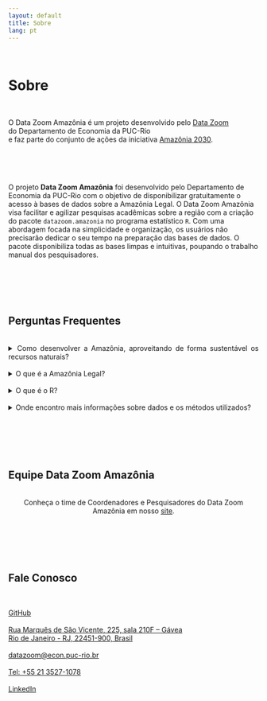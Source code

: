```yaml
---
layout: default
title: Sobre
lang: pt
---
```


<link rel="stylesheet" href="style.css">

<br>

<h1 class="title-about">Sobre</h1>

<br>

<div class="capa_sobre">
  <div class="capa_sobre_content">
      <p>O Data Zoom Amazônia é um projeto desenvolvido pelo <a rel="noreferrer noopener" 
        href="http://www.econ.puc-rio.br/datazoom/index.html" 
        target="_blank">Data Zoom</a><br> do Departamento de Economia da PUC-Rio<br> e faz parte do conjunto de ações da
        iniciativa <a rel="noreferrer noopener"
        href="https://amazonia2030.org.br/" target="_blank">Amazônia 2030</a>.
      </p>
  </div>  
</div>
<br>
<br>
<br>

<div class="texto_livre">
  <p>O projeto <strong>Data Zoom Amazônia</strong> foi desenvolvido pelo Departamento de Economia da PUC-Rio com o objetivo de disponibilizar gratuitamente o acesso à bases de dados
    sobre a Amazônia Legal. O Data Zoom Amazônia visa facilitar e agilizar pesquisas acadêmicas sobre a região com a criação do pacote <code>datazoom.amazonia</code> no programa
    estatístico <code>R</code>. Com uma abordagem focada na simplicidade e organização, os usuários não precisarão dedicar o seu tempo na preparação das bases de dados. O pacote
    disponibiliza todas as bases limpas e intuitivas, poupando o trabalho manual dos pesquisadores.</p>
</div>
<br>
<br>
<br>
<br>

<div class="FAQ">
<h2 class="fale_conosco">Perguntas Frequentes</h2></div><br>
<div class="contato" style="text-align:justify">
<details>
  <summary>Como desenvolver a Amazônia, aproveitando de forma sustentável os recursos naturais?</summary>
  <p><br>Para responder a essa pergunta, quatro reconhecidas organizações de pesquisa brasileiras se juntaram para fazer o mais completo plano de ações para a Amazônia dar um salto de desenvolvimento humano e econômico preservando seus recursos naturais até 2030. Trata-se do projeto <a href="https://amazonia2030.org.br/" target="_blank">Amazônia 2030</a>.<br><br>
    
    O projeto é uma iniciativa conjunta do Instituto do Homem e do Meio Ambiente da Amazônia <a href="https://imazon.org.br/" target="_blank">(Imazon)</a> e do <a href="https://centroamazonia.org.br/" target="_blank">Centro de Empreendedorismo da Amazônia</a>, ambos situados em Belém, com a Climate Policy Initiative <a href="https://www.climatepolicyinitiative.org/" target="_blank">(CPI)</a> e o <a href="https://www.econ.puc-rio.br/" target="_blank">Departamento de Economia da PUC-Rio</a>, localizados no Rio de Janeiro.<br><br>
    
    Pesquisadores têm gerado conhecimento a partir de estudos empíricos, análises da literatura acadêmica e consultas documentais, bem como das experiências dos povos da floresta, empresários, empreendedores e agentes públicos, entre outras fontes. Esses documentos reunirão recomendações práticas, que poderão ser aplicadas por agentes privados e públicos.</p>
</details><br>

<details>
  <summary>O que é a Amazônia Legal?</summary>
  <p><br>A Amazônia Legal é uma área que engloba nove estados do Brasil pertencentes à bacia Amazônica, instituído pelo governo federal via lei 1806/1953, reunindo regiões de idênticas características, com o intuito de melhor planejar o desenvolvimento socioeconômico da região amazônica.</p>
</details><br>
    
<details>
  <summary>O que é o R?</summary>
  <p><br>O <strong>R</strong> é uma linguagem de programação estatística e gráfica gratuita e colaborativa que vem se especializando na manipulação, análise e visualização de dados. A comunidade <strong>R</strong> é reconhecidamente ativa gerando funções através dos chamados pacotes. O <code>datazoom.amazonia</code> é um pacote no <strong>R</strong> que tem o intuito de facilitar o download e limpeza de dados sobre a Amazônia brasileira.</p>
</details><br>

<details>
  <summary>Onde encontro mais informações sobre dados e os métodos utilizados?</summary>
  <p><br>Saiba mais informações sobre os métodos utilizados pela nossa <a href="{{ site.baseurl }}/pt/codigos-e-dados">documentação completa</a>, ou pelo nosso <a href="https://github.com/datazoompuc/" target="_blank">GitHub</a>.</p>
</details><br>

</div>

<br>
<br>
<br>
<br>




<h2 class="fale_conosco">Equipe Data Zoom Amazônia</h2><br>
<div class="contato" style="text-align:center">Conheça o time de Coordenadores e Pesquisadores do Data Zoom Amazônia em nosso <a href="https://www.econ.puc-rio.br/datazoom/equipe.html" target=_blank>site</a>.
</div>
<br>
<br>
<br>
<br>
<br>

<h2 class="fale_conosco">Fale Conosco</h2><br>

<div class="contato">
  <p><a href="https://github.com/datazoompuc" target="_blank" rel="noreferrer noopener">GitHub</a><br><br>
    <a rel="noreferrer noopener" href="https://goo.gl/maps/9boi7X8siQfE3j8DA" data-type="URL" data-id="https://goo.gl/maps/9boi7X8siQfE3j8DA" target="_blank">
    Rua Marquês de São Vicente, 225, sala 210F &#8211; Gávea<br>
    Rio de Janeiro - RJ, 22451-900, Brasil</a><br><br>
    <a href="mailto:datazoom@econ.puc-rio.br">datazoom@econ.puc-rio.br</a><br><br>
    <a href="tel:+552135271078">Tel: +55 21 3527-1078</a><br><br>
    <a href="https://www.linkedin.com/company/data-zoom/" target="_blank" rel="noreferrer noopener">LinkedIn</a>
  </p>

<br>
<br>
<br>
<br>
